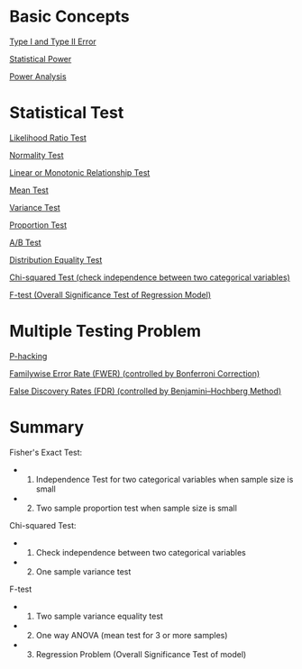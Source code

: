 # Basic Concepts

[Type I and Type II Error](https://github.com/yangshiteng/Data-Science-Learning-Path/blob/main/Machine%20Learning/basic_concepts/statistics/hypothesis_test/files/Type_I_Error_and_Type_II_Error.md)

[Statistical Power](https://github.com/yangshiteng/Data-Science-Learning-Path/blob/main/Machine%20Learning/basic_concepts/statistics/hypothesis_test/files/Power.md)

[Power Analysis](https://github.com/yangshiteng/Data-Science-Learning-Path/blob/main/Machine%20Learning/basic_concepts/statistics/hypothesis_test/files/Power_Analysis.md)


# Statistical Test

[Likelihood Ratio Test](https://github.com/yangshiteng/Data-Science-Learning-Path/blob/main/Machine%20Learning/basic_concepts/statistics/hypothesis_test/files/likelihood_ratio_test.md)

[Normality Test](https://github.com/yangshiteng/Data-Science-Learning-Path/blob/main/Machine%20Learning/basic_concepts/statistics/hypothesis_test/files/Normality_Test.md)

[Linear or Monotonic Relationship Test](https://github.com/yangshiteng/Data-Science-Learning-Path/blob/main/Machine%20Learning/basic_concepts/statistics/hypothesis_test/files/Correlation_Test.md)

[Mean Test](https://github.com/yangshiteng/Data-Science-Learning-Path/blob/main/Machine%20Learning/basic_concepts/statistics/hypothesis_test/files/mean_test.md)

[Variance Test](https://github.com/yangshiteng/Data-Science-Learning-Path/blob/main/Machine%20Learning/basic_concepts/statistics/hypothesis_test/files/variance_test.md)

[Proportion Test](https://github.com/yangshiteng/Data-Science-Learning-Path/blob/main/Machine%20Learning/basic_concepts/statistics/hypothesis_test/files/Proportion_Test.md)

[A/B Test](https://github.com/yangshiteng/Data-Science-Learning-Path/blob/main/Machine%20Learning/basic_concepts/statistics/hypothesis_test/files/AB_Test.md)

[Distribution Equality Test](https://github.com/yangshiteng/Data-Science-Learning-Path/blob/main/Machine%20Learning/basic_concepts/statistics/hypothesis_test/files/Distribution_Equality_Test.md)

[Chi-squared Test (check independence between two categorical variables)](https://github.com/yangshiteng/Data-Science-Learning-Path/blob/main/Machine%20Learning/basic_concepts/statistics/hypothesis_test/files/Chi-squared_Test.md)

[F-test (Overall Significance Test of Regression Model)](https://github.com/yangshiteng/Data-Science-Learning-Path/blob/main/Machine%20Learning/basic_concepts/statistics/hypothesis_test/files/F-test_of_Regression_Model.md)

# Multiple Testing Problem

[P-hacking](https://github.com/yangshiteng/Data-Science-Learning-Path/blob/main/Machine%20Learning/basic_concepts/statistics/hypothesis_test/files/p-hacking.md)

[Familywise Error Rate (FWER) (controlled by Bonferroni Correction)](https://github.com/yangshiteng/Data-Science-Learning-Path/blob/main/Machine%20Learning/basic_concepts/statistics/hypothesis_test/files/Familywise_Error_Rate.md)

[False Discovery Rates (FDR) (controlled by Benjamini–Hochberg Method)](https://github.com/yangshiteng/Data-Science-Learning-Path/blob/main/Machine%20Learning/basic_concepts/statistics/hypothesis_test/files/False_Discovery_Rate.md)

# Summary

Fisher's Exact Test: 
* 1. Independence Test for two categorical variables when sample size is small
* 2. Two sample proportion test when sample size is small

Chi-squared Test:
* 1. Check independence between two categorical variables
* 2. One sample variance test

F-test
* 1. Two sample variance equality test
* 2. One way ANOVA (mean test for 3 or more samples)
* 3. Regression Problem (Overall Significance Test of model)
